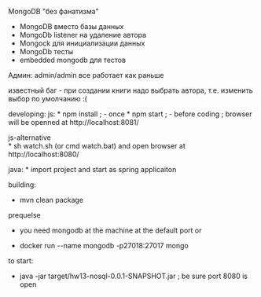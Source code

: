 MongoDB "без фанатизма"

* MongoDB вместо базы данных
* MongoDb listener на удаление автора
* Mongock для инициализации данных
* MongoDb тесты
* embedded mongodb для тестов

Админ: admin/admin
все работает как раньше

известный баг - при создании книги надо выбрать автора, т.е. изменить выбор по умолчанию :(

developing: 
  js:
	* npm install ; - once
	* npm start   ; - before coding
	; browser will be openned at http://localhost:8081/ 
	
  js-alternative 	
	* sh watch.sh (or cmd watch.bat) and open browser at http://localhost:8080/
	 
  java: 
    * import project and start as spring applicaiton

building:
  * mvn clean package
  
prequelse
  - you need mongodb at the machine at the default port or 
  * docker run --name mongodb -p27018:27017 mongo
  
to start:  
  * java -jar target/hw13-nosql-0.0.1-SNAPSHOT.jar ; be sure port 8080 is open
  	

